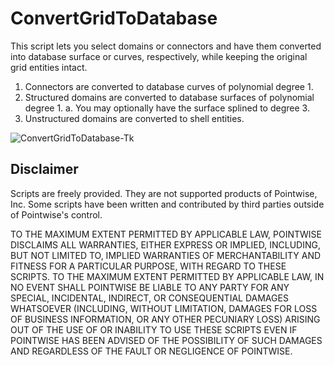 ConvertGridToDatabase
==========================================
This script lets you select domains or connectors and have them 
converted into database surface or curves, respectively, while keeping
the original grid entities intact.

1. Connectors are converted to database curves of polynomial degree 1.
2. Structured domains are converted to database surfaces of polynomial degree 1.
   a. You may optionally have the surface splined to degree 3.
3. Unstructured domains are converted to shell entities.

![ConvertGridToDatabase-Tk](https://raw.github.com/pointwise/ConvertGridToDatabase/master/ConvertGridToDatabase-Tk.png)

Disclaimer
----------
Scripts are freely provided. They are not supported products of 
Pointwise, Inc. Some scripts have been written and contributed by 
third parties outside of Pointwise's control.

TO THE MAXIMUM EXTENT PERMITTED BY APPLICABLE LAW, POINTWISE DISCLAIMS
ALL WARRANTIES, EITHER EXPRESS OR IMPLIED, INCLUDING, BUT NOT LIMITED
TO, IMPLIED WARRANTIES OF MERCHANTABILITY AND FITNESS FOR A PARTICULAR
PURPOSE, WITH REGARD TO THESE SCRIPTS. TO THE MAXIMUM EXTENT PERMITTED
BY APPLICABLE LAW, IN NO EVENT SHALL POINTWISE BE LIABLE TO ANY PARTY
FOR ANY SPECIAL, INCIDENTAL, INDIRECT, OR CONSEQUENTIAL DAMAGES
WHATSOEVER (INCLUDING, WITHOUT LIMITATION, DAMAGES FOR LOSS OF BUSINESS
INFORMATION, OR ANY OTHER PECUNIARY LOSS) ARISING OUT OF THE USE OF OR
INABILITY TO USE THESE SCRIPTS EVEN IF POINTWISE HAS BEEN ADVISED OF THE
POSSIBILITY OF SUCH DAMAGES AND REGARDLESS OF THE FAULT OR NEGLIGENCE OF
POINTWISE.

